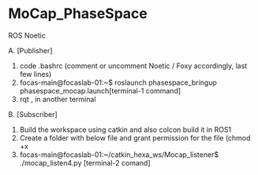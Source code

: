 # MoCap_PhaseSpace
ROS Noetic

A. [Publisher] 

1. code .bashrc (comment or uncomment Noetic / Foxy accordingly,  last few lines)
2. focas-main@focaslab-01:~$ roslaunch phasespace_bringup phasespace_mocap.launch[terminal-1 command]
3. rqt , in another terminal


B. [Subscriber]
1. Build the workspace using catkin and also colcon build it in ROS1
2. Create a folder with below file and grant permission for the file (chmod +x <filename>
3. focas-main@focaslab-01:~/catkin_hexa_ws/Mocap_listener$ ./mocap_listen4.py  [terminal-2 comand]
